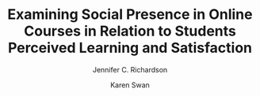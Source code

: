 ---
layout: leaf-node
title: "Examining Social Presence in Online Courses in Relation to Students Perceived Learning and Satisfaction"
title-url: "https://www.ideals.illinois.edu/bitstream/handle/2142/18713/RichardsonSwan%20JALN7(1).pdf?sequence=2"
author: [ "Jennifer C. Richardson", "Karen Swan" ]
groups: [ "pedagogical-styles" ]
categories: [ "social-learning" ]
topics: [ "scholarly-readings" ]
summary: >
  Research has demonstrated that social presence not only affects outcomes but also student, and possibly instructor, satisfaction with a course [1]. Teacher immediacy behaviors and the presence of others are especially important issues for those involved in delivering online education. This study explored the role of social presence in online learning environments and its relationship to students’ perceptions of learning and satisfaction with the instructor. The participants for this study were students who completed Empire State College’s (ESC) online learning courses in the spring of 2000 and completed the end of semester course survey (n=97). A correlational design was utilized. This study found that students with high overall perceptions of social presence also scored high in terms of perceived learning and perceived satisfaction with the instructor. S
cite: >
  Richardson, J., & Swan, K. (2003). Examing social presence in online courses in relation to students' perceived learning and satisfaction.
pub-date: 2003-01-01
added_date: 2017-04-29
resource-type: pdf-document
---